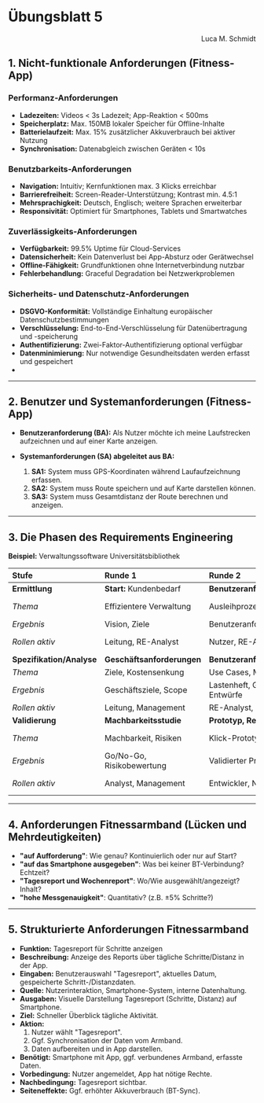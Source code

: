 # Übungsblatt 5

<div style="text-align: right">Luca M. Schmidt</div>

## 1. Nicht-funktionale Anforderungen (Fitness-App)

### Performanz-Anforderungen

* **Ladezeiten:** Videos < 3s Ladezeit; App-Reaktion < 500ms
* **Speicherplatz:** Max. 150MB lokaler Speicher für Offline-Inhalte
* **Batterielaufzeit:** Max. 15% zusätzlicher Akkuverbrauch bei aktiver Nutzung
* **Synchronisation:** Datenabgleich zwischen Geräten < 10s

### Benutzbarkeits-Anforderungen

* **Navigation:** Intuitiv; Kernfunktionen max. 3 Klicks erreichbar
* **Barrierefreiheit:** Screen-Reader-Unterstützung; Kontrast min. 4.5:1
* **Mehrsprachigkeit:** Deutsch, Englisch; weitere Sprachen erweiterbar
* **Responsivität:** Optimiert für Smartphones, Tablets und Smartwatches

### Zuverlässigkeits-Anforderungen

* **Verfügbarkeit:** 99.5% Uptime für Cloud-Services
* **Datensicherheit:** Kein Datenverlust bei App-Absturz oder Gerätwechsel
* **Offline-Fähigkeit:** Grundfunktionen ohne Internetverbindung nutzbar
* **Fehlerbehandlung:** Graceful Degradation bei Netzwerkproblemen

### Sicherheits- und Datenschutz-Anforderungen

* **DSGVO-Konformität:** Vollständige Einhaltung europäischer Datenschutzbestimmungen
* **Verschlüsselung:** End-to-End-Verschlüsselung für Datenübertragung und -speicherung
* **Authentifizierung:** Zwei-Faktor-Authentifizierung optional verfügbar
* **Datenminimierung:** Nur notwendige Gesundheitsdaten werden erfasst und gespeichert
*

---

## 2. Benutzer und Systemanforderungen (Fitness-App)

* **Benutzeranforderung (BA):**
  Als Nutzer möchte ich meine Laufstrecken aufzeichnen und auf einer Karte anzeigen.

* **Systemanforderungen (SA) abgeleitet aus BA:**
    1. **SA1:** System muss GPS-Koordinaten während Laufaufzeichnung erfassen.
    2. **SA2:** System muss Route speichern und auf Karte darstellen können.
    3. **SA3:** System muss Gesamtdistanz der Route berechnen und anzeigen.

---

## 3. Die Phasen des Requirements Engineering

**Beispiel:** Verwaltungssoftware Universitätsbibliothek

| Stufe                     | Runde 1                    | Runde 2                   | Runde 3                         |
|:--------------------------|:---------------------------|:--------------------------|:--------------------------------|
| **Ermittlung**            | **Start:** Kundenbedarf    | **Benutzeranforderungen** | **Systemanforderungen**         |
| *Thema*                   | Effizientere Verwaltung    | Ausleihprozess            | Technische Anforderungen        |
| *Ergebnis*                | Vision, Ziele              | Benutzeranforderungen     | Systemanforderungen             |
| *Rollen aktiv*            | Leitung, RE-Analyst        | Nutzer, RE-Analyst        | RE-Analyst, Technik-Team        |
| **Spezifikation/Analyse** | **Geschäftsanforderungen** | **Benutzeranforderungen** | **Systemanforderungen**         |
| *Thema*                   | Ziele, Kostensenkung       | Use Cases, Mock-ups       | Funktionen, Architektur         |
| *Ergebnis*                | Geschäftsziele, Scope      | Lastenheft, GUI-Entwürfe  | Pflichtenheft, Architektur      |
| *Rollen aktiv*            | Leitung, Management        | RE-Analyst, Designer      | RE-Analyst, Architekt           |
| **Validierung**           | **Machbarkeitsstudie**     | **Prototyp, Review**      | **Systemtest**                  |
| *Thema*                   | Machbarkeit, Risiken       | Klick-Prototyp            | Modellprüfung, Kernfunktionen   |
| *Ergebnis*                | Go/No-Go, Risikobewertung  | Validierter Prototyp      | Abnahme                         |
| *Rollen aktiv*            | Analyst, Management        | Entwickler, Nutzer        | Tester, Entwickler, Stakeholder |

---

## 4. Anforderungen Fitnessarmband (Lücken und Mehrdeutigkeiten)

* **"auf Aufforderung"**: Wie genau? Kontinuierlich oder nur auf Start?
* **"auf das Smartphone ausgegeben"**: Was bei keiner BT-Verbindung? Echtzeit?
* **"Tagesreport und Wochenreport"**: Wo/Wie ausgewählt/angezeigt? Inhalt?
* **"hohe Messgenauigkeit"**: Quantitativ? (z.B. ±5% Schritte?)

---

## 5. Strukturierte Anforderungen Fitnessarmband

* **Funktion:** Tagesreport für Schritte anzeigen
* **Beschreibung:** Anzeige des Reports über tägliche Schritte/Distanz in der App.
* **Eingaben:** Benutzerauswahl "Tagesreport", aktuelles Datum, gespeicherte Schritt-/Distanzdaten.
* **Quelle:** Nutzerinteraktion, Smartphone-System, interne Datenhaltung.
* **Ausgaben:** Visuelle Darstellung Tagesreport (Schritte, Distanz) auf Smartphone.
* **Ziel:** Schneller Überblick tägliche Aktivität.
* **Aktion:**
    1. Nutzer wählt "Tagesreport".
    2. Ggf. Synchronisation der Daten vom Armband.
    3. Daten aufbereiten und in App darstellen.
* **Benötigt:** Smartphone mit App, ggf. verbundenes Armband, erfasste Daten.
* **Vorbedingung:** Nutzer angemeldet, App hat nötige Rechte.
* **Nachbedingung:** Tagesreport sichtbar.
* **Seiteneffekte:** Ggf. erhöhter Akkuverbrauch (BT-Sync).
